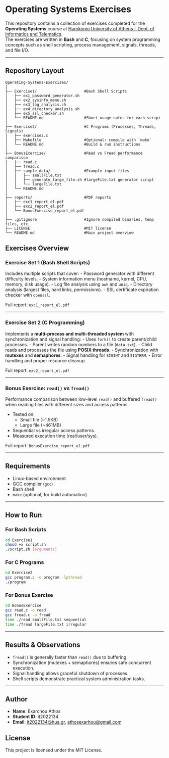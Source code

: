# Operating Systems Exercises

This repository contains a collection of exercises completed for the
**Operating Systems** course at [Harokopio University of Athens – Dept. of Informatics and Telematics](https://www.dit.hua.gr).\
The exercises are written in **Bash** and **C**, focusing on system
programming concepts such as shell scripting, process management,
signals, threads, and file I/O.

---

## Repository Layout

```
Operating-Systems-Exercises/
│
├── Exercise1/                     #Bash Shell Scripts
│   ├── ex1_password_generator.sh
│   ├── ex2_sysinfo_menu.sh
│   ├── ex3_log_analysis.sh
│   ├── ex4_directory_analysis.sh
│   ├── ex5_ssl_checker.sh
│   └── README.md                  #Short usage notes for each script
│
├── Exercise2/                     #C Programs (Processes, Threads, Signals)
│   ├── exercise2.c
│   ├── Makefile                   #Optional: compile with `make`
│   └── README.md                  #Build & run instructions
│
├── BonusExercise/                 #Read vs Fread performance comparison
│   ├── read.c
│   ├── fread.c
│   ├── sample_data/               #Example input files
│   │   ├── smallFile.txt
│   │   ├── generate_large_file.sh #largeFile.txt generator script
│   │   └── largeFile.txt
│   └── README.md
│
├── reports/                       #PDF reports
│   ├── exc1_report_el.pdf
│   ├── exc2_report_el.pdf
│   └── BonusExercise_report_el.pdf
│
├── .gitignore                     #Ignore compiled binaries, temp files, etc.
├── LICENSE                        #MIT license
└── README.md                      #Main project overview
```

## Exercises Overview

### Exercise Set 1 (Bash Shell Scripts)

Includes multiple scripts that cover: - Password generator with
different difficulty levels. - System information menu (hostname,
kernel, CPU, memory, disk usage). - Log file analysis using `awk` and
`uniq`. - Directory analysis (largest files, hard links, permissions). -
SSL certificate expiration checker with `openssl`.

Full report: `exc1_report_el.pdf`

---

### Exercise Set 2 (C Programming)

Implements a **multi-process and multi-threaded system** with
synchronization and signal handling: - Uses `fork()` to create
parent/child processes. - Parent writes random numbers to a file
(`data.txt`). - Child reads and processes the file using **POSIX
threads**. - Synchronization with **mutexes** and **semaphores**. -
Signal handling for `SIGINT` and `SIGTERM`. - Error handling and proper
resource cleanup.

Full report: `exc2_report_el.pdf`

---

### Bonus Exercise: `read()` vs `fread()`

Performance comparison between low-level `read()` and buffered `fread()`
when reading files with different sizes and access patterns.

-   Tested on:
    -   Small file (\~1.5KB)
    -   Large file (\~461MB)
-   Sequential vs irregular access patterns.
-   Measured execution time (real/user/sys).

Full report: `BonusExercise_report_el.pdf`

---

## Requirements

-   Linux-based environment
-   GCC compiler (`gcc`)
-   Bash shell
-   `make` (optional, for build automation)

---

## How to Run

### For Bash Scripts

``` bash
cd Exercise1
chmod +x script.sh
./script.sh [arguments]
```

### For C Programs

``` bash
cd Exercise2
gcc program.c -o program -lpthread
./program
```

### For Bonus Exercise

``` bash
cd BonusExercise
gcc read.c -o read
gcc fread.c -o fread
time ./read smallFile.txt sequential
time ./fread largeFile.txt irregular
```

---

## Results & Observations

-   `fread()` is generally faster than `read()` due to buffering.
-   Synchronization (mutexes + semaphores) ensures safe concurrent execution.
-   Signal handling allows graceful shutdown of processes.
-   Shell scripts demonstrate practical system administration tasks.

---

## Author

- **Name**: Exarchou Athos
- **Student ID**: it2022134
- **Email**: it2022134@hua.gr, athosexarhou@gmail.com

## License
This project is licensed under the MIT License.
